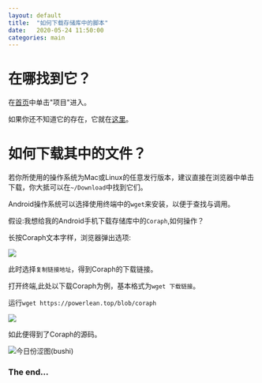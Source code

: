 ```yaml
---
layout: default
title:  "如何下载存储库中的脚本"
date:   2020-05-24 11:50:00
categories: main
---
```

# 在哪找到它？

在[首页](https://powerlean.top "Powerlean-网址首页")中单击"项目"进入。

如果你还不知道它的存在，它就在[这里](https://powerlean.top/blob "Powerlean-第二存储分发库")。

# 如何下载其中的文件？

若你所使用的操作系统为Mac或Linux的任意发行版本，建议直接在浏览器中单击下载，你大抵可以在`~/Download`中找到它们。

Android操作系统可以选择使用终端中的`wget`来安装，以便于查找与调用。

假设:我想给我的Android手机下载存储库中的`Coraph`,如何操作？

长按Coraph文本字样，浏览器弹出选项:

![](https://i.loli.net/2020/05/24/rHX52fe4oyd9qat.png)

此时选择`复制链接地址`，得到Coraph的下载链接。

打开终端,此处以下载Coraph为例，基本格式为`wget 下载链接`。

运行`wget https://powerlean.top/blob/coraph`

![](https://i.loli.net/2020/05/24/NHsp157Sdw3mbln.jpg)

如此便得到了Coraph的源码。

![](https://i.loli.net/2020/05/24/XDu7ROzsHpdQIAJ.jpg "今日份涩图(bushi)")

### The end...

